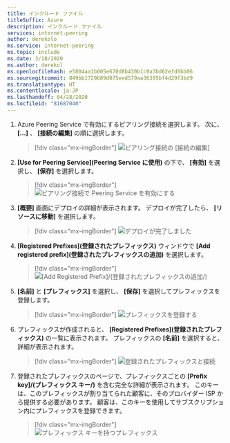 ```yaml
---
title: インクルード ファイル
titleSuffix: Azure
description: インクルード ファイル
services: internet-peering
author: derekolo
ms.service: internet-peering
ms.topic: include
ms.date: 3/18/2020
ms.author: derekol
ms.openlocfilehash: e5804aa1b005e670d8b430b1c0a3bd62efd0bb06
ms.sourcegitcommit: 849bb1729b89d075eed579aa36395bf4d29f3bd9
ms.translationtype: HT
ms.contentlocale: ja-JP
ms.lasthandoff: 04/28/2020
ms.locfileid: "81687040"
---
```

1. Azure Peering Service で有効にするピアリング接続を選択します。 次に、 **[...]** 、 **[接続の編集]** の順に選択します。
    > [!div class="mx-imgBorder"]
    > ![ピアリング接続の [接続の編集]](../media/setup-direct-modify-editconnection.png)
1. **[Use for Peering Service]\(Peering Service に使用\)** の下で、 **[有効]** を選択し、 **[保存]** を選択します。
    > [!div class="mx-imgBorder"]
    > ![ピアリング接続で Peering Service を有効にする](../media/setup-direct-modify-editconnectionsettings-peering-service.png)
1. **[概要]** 画面にデプロイの詳細が表示されます。 デプロイが完了したら、 **[リソースに移動]** を選択します。
    > [!div class="mx-imgBorder"]
    > ![デプロイが完了しました](../media/setup-direct-modify-overview-deployment-complete.png)

1. **[Registered Prefixes]\(登録されたプレフィックス\)** ウィンドウで **[Add registered prefix]\(登録されたプレフィックスの追加\)** を選択します。
    > [!div class="mx-imgBorder"]
    > ![[Add Registered Prefix]/(登録されたプレフィックスの追加/)](../media/setup-direct-modify-add-registered-prefix.png)
1. **[名前]** と **[プレフィックス]** を選択し、 **[保存]** を選択してプレフィックスを登録します。
    > [!div class="mx-imgBorder"]
    >  ![プレフィックスを登録する](../media/setup-direct-modify-register-a-prefix.png) 

1. プレフィックスが作成されると、 **[Registered Prefixes]\(登録されたプレフィックス\)** の一覧に表示されます。 プレフィックスの **[名前]** を選択すると、詳細が表示されます。
    > [!div class="mx-imgBorder"]
    > ![登録されたプレフィックスと接続](../media/setup-direct-modify-registered-prefixes.png)
1. 登録されたプレフィックスのページで、プレフィックスごとの **[Prefix key]/(プレフィックス キー/)** を含む完全な詳細が表示されます。 このキーは、このプレフィックスが割り当てられた顧客に、そのプロバイダー ISP から提供する必要があります。 顧客は、このキーを使用してサブスクリプション内にプレフィックスを登録できます。
    > [!div class="mx-imgBorder"]
    > ![プレフィックス キーを持つプレフィックス](../media/setup-direct-modify-registered-prefix-detail.png)